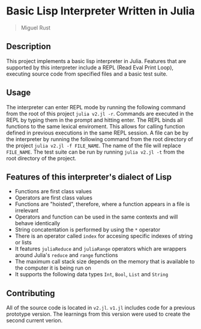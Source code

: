 # Basic Lisp Interpreter Written in Julia

> Miguel Rust

## Description

This project implements a basic lisp interpreter in Julia. Features that are supported by this interpreter include a REPL (Read Eval Print Loop), executing source code from specified files and a basic test suite.

## Usage

The interpreter can enter REPL mode by running the following command from the root of this project `julia v2.jl -r`. Commands are executed in the REPL by typing them in the prompt and hitting enter. The REPL binds all functions to the same lexical enviroment. This allows for calling function defined in previous executions in the same REPL session. A file can be by the interpreter by running the following command from the root directory of the project `julia v2.jl -f FILE_NAME`. The name of the file will replace `FILE_NAME`. The test suite can be run by running `julia v2.jl -t` from the root directory of the project.

## Features of this interpreter's dialect of Lisp

* Functions are first class values
* Operators are first class values
* Functions are "hoisted", therefore, where a function appears in a file is irrelevant
* Operators and function can be used in the same contexts and will behave identically
* String concatentation is performed by using the `*` operator
* There is an operator called `index` for accesing specific indexes of string or lists
* It features `juliaReduce` and `juliaRange` operators which are wrappers around Julia's `reduce` and `range` functions
* The maximum call stack size depends on the memory that is available to the computer it is being run on
* It supports the following data types `Int`, `Bool`, `List` and `String`

## Contributing

All of the source code is located in `v2.jl`. `v1.jl` includes code for a previous prototype version. The learnings from this version were used to create the second current verion.
